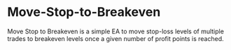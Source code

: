 # Move-Stop-to-Breakeven
Move Stop to Breakeven is a simple EA to move stop-loss levels of multiple trades to breakeven levels once a given number of profit points is reached.
